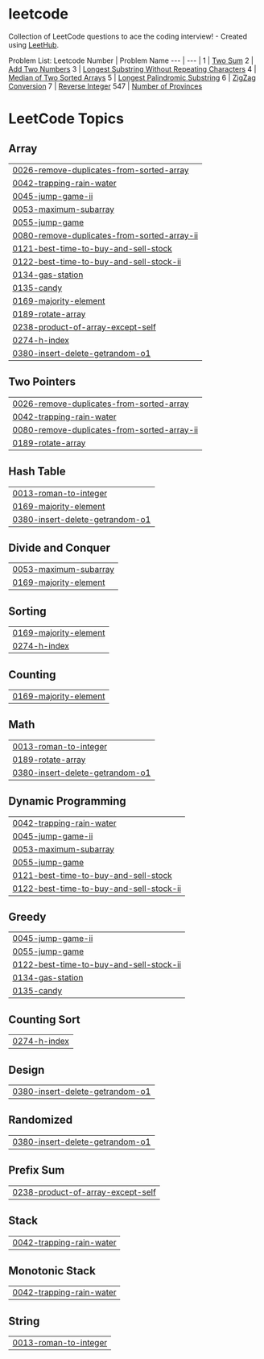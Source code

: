 # leetcode
Collection of LeetCode questions to ace the coding interview! - Created using [LeetHub](https://github.com/QasimWani/LeetHub).

Problem List:
Leetcode Number | Problem Name
--- | --- | 
1 | [Two Sum](https://github.com/BowenLi1994/leetcode/tree/main/two-sum) 
2 | [Add Two Numbers](https://github.com/BowenLi1994/leetcode/tree/main/add-two-numbers)
3 | [Longest Substring Without Repeating Characters](https://github.com/BowenLi1994/leetcode/tree/main/longest-substring-without-repeating-characters)
4 | [Median of Two Sorted Arrays](https://github.com/BowenLi1994/leetcode/tree/main/median-of-two-sorted-arrays)
5 | [Longest Palindromic Substring](https://github.com/BowenLi1994/leetcode/tree/main/longest-palindromic-substring)
6 | [ZigZag Conversion](https://github.com/BowenLi1994/leetcode/tree/main/zigzag-conversion)
7 | [Reverse Integer](https://github.com/BowenLi1994/leetcode/tree/main/reverse-integer)
547 | [Number of Provinces](https://github.com/BowenLi1994/leetcode/tree/main/number-of-provinces)

<!---LeetCode Topics Start-->
# LeetCode Topics
## Array
|  |
| ------- |
| [0026-remove-duplicates-from-sorted-array](https://github.com/BowenLi1994/leetcode/tree/master/0026-remove-duplicates-from-sorted-array) |
| [0042-trapping-rain-water](https://github.com/BowenLi1994/leetcode/tree/master/0042-trapping-rain-water) |
| [0045-jump-game-ii](https://github.com/BowenLi1994/leetcode/tree/master/0045-jump-game-ii) |
| [0053-maximum-subarray](https://github.com/BowenLi1994/leetcode/tree/master/0053-maximum-subarray) |
| [0055-jump-game](https://github.com/BowenLi1994/leetcode/tree/master/0055-jump-game) |
| [0080-remove-duplicates-from-sorted-array-ii](https://github.com/BowenLi1994/leetcode/tree/master/0080-remove-duplicates-from-sorted-array-ii) |
| [0121-best-time-to-buy-and-sell-stock](https://github.com/BowenLi1994/leetcode/tree/master/0121-best-time-to-buy-and-sell-stock) |
| [0122-best-time-to-buy-and-sell-stock-ii](https://github.com/BowenLi1994/leetcode/tree/master/0122-best-time-to-buy-and-sell-stock-ii) |
| [0134-gas-station](https://github.com/BowenLi1994/leetcode/tree/master/0134-gas-station) |
| [0135-candy](https://github.com/BowenLi1994/leetcode/tree/master/0135-candy) |
| [0169-majority-element](https://github.com/BowenLi1994/leetcode/tree/master/0169-majority-element) |
| [0189-rotate-array](https://github.com/BowenLi1994/leetcode/tree/master/0189-rotate-array) |
| [0238-product-of-array-except-self](https://github.com/BowenLi1994/leetcode/tree/master/0238-product-of-array-except-self) |
| [0274-h-index](https://github.com/BowenLi1994/leetcode/tree/master/0274-h-index) |
| [0380-insert-delete-getrandom-o1](https://github.com/BowenLi1994/leetcode/tree/master/0380-insert-delete-getrandom-o1) |
## Two Pointers
|  |
| ------- |
| [0026-remove-duplicates-from-sorted-array](https://github.com/BowenLi1994/leetcode/tree/master/0026-remove-duplicates-from-sorted-array) |
| [0042-trapping-rain-water](https://github.com/BowenLi1994/leetcode/tree/master/0042-trapping-rain-water) |
| [0080-remove-duplicates-from-sorted-array-ii](https://github.com/BowenLi1994/leetcode/tree/master/0080-remove-duplicates-from-sorted-array-ii) |
| [0189-rotate-array](https://github.com/BowenLi1994/leetcode/tree/master/0189-rotate-array) |
## Hash Table
|  |
| ------- |
| [0013-roman-to-integer](https://github.com/BowenLi1994/leetcode/tree/master/0013-roman-to-integer) |
| [0169-majority-element](https://github.com/BowenLi1994/leetcode/tree/master/0169-majority-element) |
| [0380-insert-delete-getrandom-o1](https://github.com/BowenLi1994/leetcode/tree/master/0380-insert-delete-getrandom-o1) |
## Divide and Conquer
|  |
| ------- |
| [0053-maximum-subarray](https://github.com/BowenLi1994/leetcode/tree/master/0053-maximum-subarray) |
| [0169-majority-element](https://github.com/BowenLi1994/leetcode/tree/master/0169-majority-element) |
## Sorting
|  |
| ------- |
| [0169-majority-element](https://github.com/BowenLi1994/leetcode/tree/master/0169-majority-element) |
| [0274-h-index](https://github.com/BowenLi1994/leetcode/tree/master/0274-h-index) |
## Counting
|  |
| ------- |
| [0169-majority-element](https://github.com/BowenLi1994/leetcode/tree/master/0169-majority-element) |
## Math
|  |
| ------- |
| [0013-roman-to-integer](https://github.com/BowenLi1994/leetcode/tree/master/0013-roman-to-integer) |
| [0189-rotate-array](https://github.com/BowenLi1994/leetcode/tree/master/0189-rotate-array) |
| [0380-insert-delete-getrandom-o1](https://github.com/BowenLi1994/leetcode/tree/master/0380-insert-delete-getrandom-o1) |
## Dynamic Programming
|  |
| ------- |
| [0042-trapping-rain-water](https://github.com/BowenLi1994/leetcode/tree/master/0042-trapping-rain-water) |
| [0045-jump-game-ii](https://github.com/BowenLi1994/leetcode/tree/master/0045-jump-game-ii) |
| [0053-maximum-subarray](https://github.com/BowenLi1994/leetcode/tree/master/0053-maximum-subarray) |
| [0055-jump-game](https://github.com/BowenLi1994/leetcode/tree/master/0055-jump-game) |
| [0121-best-time-to-buy-and-sell-stock](https://github.com/BowenLi1994/leetcode/tree/master/0121-best-time-to-buy-and-sell-stock) |
| [0122-best-time-to-buy-and-sell-stock-ii](https://github.com/BowenLi1994/leetcode/tree/master/0122-best-time-to-buy-and-sell-stock-ii) |
## Greedy
|  |
| ------- |
| [0045-jump-game-ii](https://github.com/BowenLi1994/leetcode/tree/master/0045-jump-game-ii) |
| [0055-jump-game](https://github.com/BowenLi1994/leetcode/tree/master/0055-jump-game) |
| [0122-best-time-to-buy-and-sell-stock-ii](https://github.com/BowenLi1994/leetcode/tree/master/0122-best-time-to-buy-and-sell-stock-ii) |
| [0134-gas-station](https://github.com/BowenLi1994/leetcode/tree/master/0134-gas-station) |
| [0135-candy](https://github.com/BowenLi1994/leetcode/tree/master/0135-candy) |
## Counting Sort
|  |
| ------- |
| [0274-h-index](https://github.com/BowenLi1994/leetcode/tree/master/0274-h-index) |
## Design
|  |
| ------- |
| [0380-insert-delete-getrandom-o1](https://github.com/BowenLi1994/leetcode/tree/master/0380-insert-delete-getrandom-o1) |
## Randomized
|  |
| ------- |
| [0380-insert-delete-getrandom-o1](https://github.com/BowenLi1994/leetcode/tree/master/0380-insert-delete-getrandom-o1) |
## Prefix Sum
|  |
| ------- |
| [0238-product-of-array-except-self](https://github.com/BowenLi1994/leetcode/tree/master/0238-product-of-array-except-self) |
## Stack
|  |
| ------- |
| [0042-trapping-rain-water](https://github.com/BowenLi1994/leetcode/tree/master/0042-trapping-rain-water) |
## Monotonic Stack
|  |
| ------- |
| [0042-trapping-rain-water](https://github.com/BowenLi1994/leetcode/tree/master/0042-trapping-rain-water) |
## String
|  |
| ------- |
| [0013-roman-to-integer](https://github.com/BowenLi1994/leetcode/tree/master/0013-roman-to-integer) |
<!---LeetCode Topics End-->